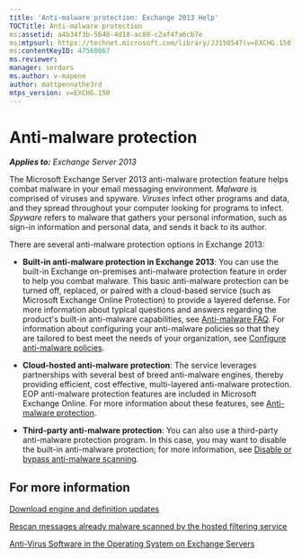 ```yaml
---
title: 'Anti-malware protection: Exchange 2013 Help'
TOCTitle: Anti-malware protection
ms:assetid: a4b34f3b-5648-4d18-ac80-c2af4fa6cb7e
ms:mtpsurl: https://technet.microsoft.com/library/JJ150547(v=EXCHG.150)
ms:contentKeyID: 47560067
ms.reviewer: 
manager: serdars
ms.author: v-mapenn
author: mattpennathe3rd
mtps_version: v=EXCHG.150
---
```


# Anti-malware protection

_**Applies to:** Exchange Server 2013_

The Microsoft Exchange Server 2013 anti-malware protection feature helps combat malware in your email messaging environment. *Malware* is comprised of viruses and spyware. *Viruses* infect other programs and data, and they spread throughout your computer looking for programs to infect. *Spyware* refers to malware that gathers your personal information, such as sign-in information and personal data, and sends it back to its author.

There are several anti-malware protection options in Exchange 2013:

- **Built-in anti-malware protection in Exchange 2013**: You can use the built-in Exchange on-premises anti-malware protection feature in order to help you combat malware. This basic anti-malware protection can be turned off, replaced, or paired with a cloud-based service (such as Microsoft Exchange Online Protection) to provide a layered defense. For more information about typical questions and answers regarding the product's built-in anti-malware capabilities, see [Anti-malware FAQ](anti-malware-faq-exchange-2013-help.md). For information about configuring your anti-malware policies so that they are tailored to best meet the needs of your organization, see [Configure anti-malware policies](configure-anti-malware-policies-exchange-2013-help.md).

- **Cloud-hosted anti-malware protection**: The service leverages partnerships with several best of breed anti-malware engines, thereby providing efficient, cost effective, multi-layered anti-malware protection. EOP anti-malware protection features are included in Microsoft Exchange Online. For more information about these features, see [Anti-malware protection](https://technet.microsoft.com/library/jj200669\(v=exchg.150\)).

- **Third-party anti-malware protection**: You can also use a third-party anti-malware protection program. In this case, you may want to disable the built-in anti-malware protection; for more information, see [Disable or bypass anti-malware scanning](disable-or-bypass-anti-malware-scanning-exchange-2013-help.md).

## For more information

[Download engine and definition updates](download-engine-and-definition-updates-exchange-2013-help.md)

[Rescan messages already malware scanned by the hosted filtering service](rescan-messages-already-malware-scanned-by-the-hosted-filtering-service-exchange-2013-help.md)

[Anti-Virus Software in the Operating System on Exchange Servers](anti-virus-software-in-the-operating-system-on-exchange-servers-exchange-2013-help.md)
